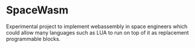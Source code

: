 # SpaceWasm
Experimental project to implement webassembly in space engineers which could allow many languages such as LUA to run on top of it as replacement programmable blocks.
